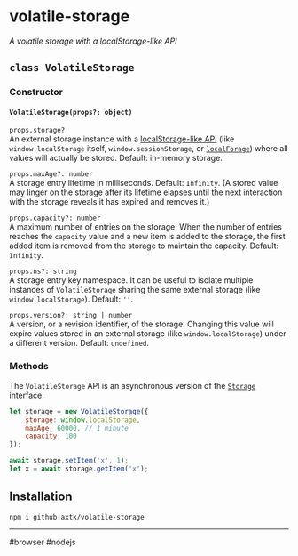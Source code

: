 # volatile-storage

*A volatile storage with a localStorage-like API*

## `class VolatileStorage`

### Constructor

#### `VolatileStorage(props?: object)`

`props.storage?`<br>
An external storage instance with a [localStorage-like API](https://developer.mozilla.org/en-US/docs/Web/API/Storage) (like `window.localStorage` itself, `window.sessionStorage`, or [`localForage`](https://github.com/localForage/localForage#readme)) where all values will actually be stored. Default: in-memory storage.

`props.maxAge?: number`<br>
A storage entry lifetime in milliseconds. Default: `Infinity`. (A stored value may linger on the storage after its lifetime elapses until the next interaction with the storage reveals it has expired and removes it.)

`props.capacity?: number`<br>
A maximum number of entries on the storage. When the number of entries reaches the `capacity` value and a new item is added to the storage, the first added item is removed from the storage to maintain the capacity. Default: `Infinity`.

`props.ns?: string`<br>
A storage entry key namespace. It can be useful to isolate multiple instances of `VolatileStorage` sharing the same external storage (like `window.localStorage`). Default: `''`.

`props.version?: string | number`<br>
A version, or a revision identifier, of the storage. Changing this value will expire values stored in an external storage (like `window.localStorage`) under a different version. Default: `undefined`.

### Methods

The `VolatileStorage` API is an asynchronous version of the [`Storage`](https://developer.mozilla.org/en-US/docs/Web/API/Storage) interface.

```js
let storage = new VolatileStorage({
    storage: window.localStorage,
    maxAge: 60000, // 1 minute
    capacity: 100
});

await storage.setItem('x', 1);
let x = await storage.getItem('x');
```

## Installation

```
npm i github:axtk/volatile-storage
```

---

\#browser \#nodejs
